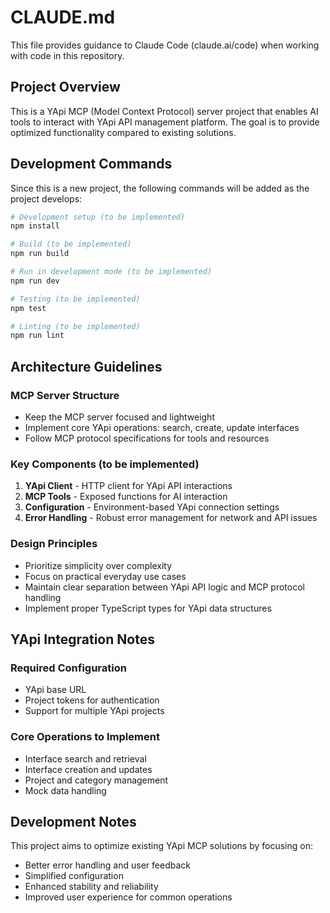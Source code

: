 # CLAUDE.md

This file provides guidance to Claude Code (claude.ai/code) when working with code in this repository.

## Project Overview

This is a YApi MCP (Model Context Protocol) server project that enables AI tools to interact with YApi API management platform. The goal is to provide optimized functionality compared to existing solutions.

## Development Commands

Since this is a new project, the following commands will be added as the project develops:

```bash
# Development setup (to be implemented)
npm install

# Build (to be implemented)
npm run build

# Run in development mode (to be implemented)
npm run dev

# Testing (to be implemented)
npm test

# Linting (to be implemented)
npm run lint
```

## Architecture Guidelines

### MCP Server Structure
- Keep the MCP server focused and lightweight
- Implement core YApi operations: search, create, update interfaces
- Follow MCP protocol specifications for tools and resources

### Key Components (to be implemented)
1. **YApi Client** - HTTP client for YApi API interactions
2. **MCP Tools** - Exposed functions for AI interaction
3. **Configuration** - Environment-based YApi connection settings
4. **Error Handling** - Robust error management for network and API issues

### Design Principles
- Prioritize simplicity over complexity
- Focus on practical everyday use cases
- Maintain clear separation between YApi API logic and MCP protocol handling
- Implement proper TypeScript types for YApi data structures

## YApi Integration Notes

### Required Configuration
- YApi base URL
- Project tokens for authentication
- Support for multiple YApi projects

### Core Operations to Implement
- Interface search and retrieval
- Interface creation and updates
- Project and category management
- Mock data handling

## Development Notes

This project aims to optimize existing YApi MCP solutions by focusing on:
- Better error handling and user feedback
- Simplified configuration
- Enhanced stability and reliability
- Improved user experience for common operations